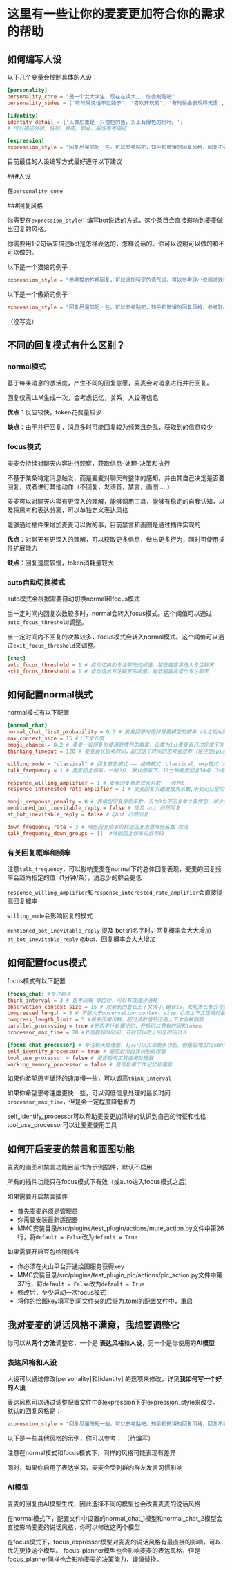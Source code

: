 # 这里有一些让你的麦麦更加符合你的需求的帮助

## 如何编写人设

以下几个变量会控制具体的人设：

```toml
[personality]
personality_core = "是一个女大学生，现在在读大二，你会刷贴吧" 
personality_sides = ['有时候说话不过脑子', '喜欢开玩笑', '有时候会表现得无语', '有时候会喜欢说一些奇怪的话']

[identity] 
identity_detail = ['头像形象是一只橙色的鱼，头上有绿色的树叶。']
# 可以描述外貌，性别，身高，职业，属性等等描述

[expression]
expression_style = "回复尽量简短一些。可以参考贴吧，知乎和微博的回复风格，回复不要浮夸，不要用夸张修辞，平淡一些。不要有额外的符号，尽量简单简短"
```

目前最佳的人设编写方式最好遵守以下建议

###人设

在```personality_core```


###回复风格

你需要在```expression_style```中编写bot说话的方式，这个条目会直接影响到麦麦做出回复的风格。

你需要用1-2句话来描述bot是怎样表达的，怎样说话的。你可以说明可以做的和不可以做的。

以下是一个猫娘的例子
```toml
expression_style = "参考猫的性格回复，可以添加特定的语气词。可以参考轻小说和游戏中的猫娘的语气风格，不要用夸张修辞。不要有额外的符号，尽量简单简短"
```

以下是一个傲娇的例子
```toml
expression_style = "回复尽量简短一些。可以参考贴吧，知乎和微博的回复风格，参考轻小说和游戏中的傲娇的语气，但是不要总是用这种语气说话。回复不要浮夸。不要有额外的符号，尽量简单简短"
```

（没写完）





## 不同的回复模式有什么区别？

### normal模式

基于每条消息的激活度，产生不同的回复意愿，麦麦会对消息进行并行回复。

回复仅需LLM生成一次，会考虑记忆，关系，人设等信息

**优点**：反应较快，token花费量较少

**缺点**：由于并行回复，消息多时可能回复较为频繁且杂乱，获取到的信息较少

### focus模式

麦麦会持续对聊天内容进行观察，获取信息-处理-决策和执行

不基于某条特定消息触发，而是麦麦对聊天有整体的感知，并由其自己决定是否要回复，或者进行其他动作（不回复，发语音，禁言，画图.....）

麦麦可以对聊天内容有更深入的理解，能够调用工具，能够有稳定的自我认知，以及将思考和表达分离，可以单独定义表达风格

能够通过插件来增加麦麦可以做的事，目前禁言和画图是通过插件实现的

**优点**：对聊天有更深入的理解，可以获取更多信息，做出更多行为，同时可使用插件扩展能力

**缺点**：回复速度较慢，token消耗量较大

### auto自动切换模式

auto模式会根据需要自动切换normal和focus模式

当一定时间内回复次数较多时，normal会转入focus模式。这个阈值可以通过`auto_focus_threshold`调整。

当一定时间内不回复的次数较多，focus模式会转入normal模式。这个阈值可以通过`exit_focus_threshold`来调整。

```toml
[chat] 
auto_focus_threshold = 1 # 自动切换到专注聊天的阈值，越低越容易进入专注聊天
exit_focus_threshold = 1 # 自动退出专注聊天的阈值，越低越容易退出专注聊天
```


## 如何配置normal模式

normal模式有以下配置

```toml
[normal_chat]
normal_chat_first_probability = 0.3 # 麦麦回答时选择首要模型的概率（与之相对的，次要模型的概率为1 - normal_chat_first_probability）
max_context_size = 15 #上下文长度
emoji_chance = 0.2 # 麦麦一般回复时使用表情包的概率，设置为1让麦麦自己决定发不发
thinking_timeout = 120 # 麦麦最长思考时间，超过这个时间的思考会放弃（往往是api反应太慢）

willing_mode = "classical" # 回复意愿模式 —— 经典模式：classical，mxp模式：mxp，自定义模式：custom（需要你自己实现）
talk_frequency = 1 # 麦麦回复频率，一般为1，默认频率下，30分钟麦麦回复30条（约数）

response_willing_amplifier = 1 # 麦麦回复意愿放大系数，一般为1
response_interested_rate_amplifier = 1 # 麦麦回复兴趣度放大系数,听到记忆里的内容时放大系数

emoji_response_penalty = 0 # 表情包回复惩罚系数，设为0为不回复单个表情包，减少单独回复表情包的概率
mentioned_bot_inevitable_reply = false # 提及 bot 必然回复
at_bot_inevitable_reply = false # @bot 必然回复

down_frequency_rate = 3 # 降低回复频率的群组回复意愿降低系数 除法
talk_frequency_down_groups = []  #降低回复频率的群号码

```

### 有关回复概率和频率

注意`talk_frequency`，可以影响麦麦在normal下的总体回复表现，麦麦的回复频率会趋向指定的值（1分钟/条），消息少的群会更低

`response_willing_amplifier`和`response_interested_rate_amplifier`会直接提高回复概率

`willing_mode`会影响回复的模式

`mentioned_bot_inevitable_reply` 提及 bot 的名字时，回复概率会大大增加
`at_bot_inevitable_reply` @bot，回复概率会大大增加

## 如何配置focus模式

focus模式有以下配置

```toml
[focus_chat] #专注聊天
think_interval = 3 # 思考间隔 单位秒，可以有效减少消耗
observation_context_size = 15 # 观察到的最长上下文大小,建议15，太短太长都会导致脑袋尖尖
compressed_length = 5 # 不能大于observation_context_size,心流上下文压缩的最短压缩长度，超过心流观察到的上下文长度，会压缩，最短压缩长度为5
compress_length_limit = 5 #最多压缩份数，超过该数值的压缩上下文会被删除
parallel_processing = true #是否平行处理记忆，开启可以节省时间和token
processor_max_time = 20 #处理器超时时间，开启可以防止回复时间过长

[focus_chat_processor] # 专注聊天处理器，打开可以实现更多功能，但是会增加token消耗
self_identify_processor = true # 是否启用自我识别处理器
tool_use_processor = false # 是否启用工具使用处理器
working_memory_processor = false # 是否启用工作记忆处理器
```

如果你希望思考循环的速度慢一些，可以调高`think_interval`

如果你希望思考速度更快一些，可以调低信息处理的最长时间`processor_max_time`，但是会一定程度降低智力

self_identify_processor可以帮助麦麦更加清晰的认识到自己的特征和性格
tool_use_processor可以让麦麦使用工具


## 如何开启麦麦的禁言和画图功能

麦麦的画图和禁言功能目前作为示例插件，默认不启用

所有的插件功能只在focus模式下有效（或auto进入focus模式之后）

如果需要开启禁言插件
 - 首先麦麦必须是管理员
 - 你需要安装最新适配器
 - MMC安装目录/src/plugins/test_plugin/actions/mute_action.py文件中第26行，将`default = False`改为`default = True`

如果需要开启豆包绘图插件
 - 你必须在火山平台开通绘图服务获得key
 - MMC安装目录/src/plugins/test_plugin_pic/actions/pic_action.py文件中第37行，将`default = False`改为`default = True`
 - 修改后，至少启动一次focus模式
 - 将你的绘图key填写到同文件夹的后缀为.toml的配置文件中，重启


## 我对麦麦的说话风格不满意，我想要调整它

你可以从**两个方法**调整它，一个是 **表达风格**和**人设**，另一个是你使用的**AI模型**

### 表达风格和人设

人设可以通过修改[personality]和[identity] 的选项来修改，详见**我如何写一个好的人设**

表达风格可以通过调整配置文件中的expression下的expression_style来改变。
默认的回复风格是：
```toml
expression_style = "回复尽量简短一些。可以参考贴吧，知乎和微博的回复风格，回复不要浮夸，不要用夸张修辞，平淡一些。不要有额外的符号，尽量简单简短"
```
以下是一些其他风格的示例，你可以参考：
（待编写）

注意在normal模式和focus模式下，同样的风格可能表现有差异

同时，如果你启用了表达学习，麦麦会受到群内群友发言习惯影响

### AI模型

麦麦的回复由AI模型生成，因此选择不同的模型也会改变麦麦的说话风格

在normal模式下，配置文件中设置的normal_chat_1模型和normal_chat_2模型会直接影响麦麦的说话风格，你可以修改这两个模型

在focus模式下，focus_expressor模型对麦麦的说话风格有最直接的影响，可以优先更换这个模型。
focus_planner模型也会影响麦麦的表达风格，但是focus_planner同样也会影响麦麦的决策能力，谨慎替换。

